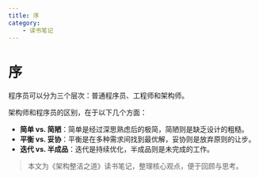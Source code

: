 ```yaml
---
title: 序
category:
    - 读书笔记
---
```


# 序

程序员可以分为三个层次：普通程序员、工程师和架构师。

架构师和程序员的区别，在于以下几个方面：

- **简单 vs. 简陋**：简单是经过深思熟虑后的极简，简陋则是缺乏设计的粗糙。
- **平衡 vs. 妥协**：平衡是在多种需求间找到最优解，妥协则是放弃原则的让步。
- **迭代 vs. 半成品**：迭代是持续优化，半成品则是未完成的工作。

> 本文为《架构整洁之道》读书笔记，整理核心观点，便于回顾与思考。
